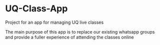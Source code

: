 # UQ-Class-App
Project for an app for managing UQ live classes

The main purpose of this app is to replace our existing whatsapp groups and provide a fuller experience of attending the classes online
